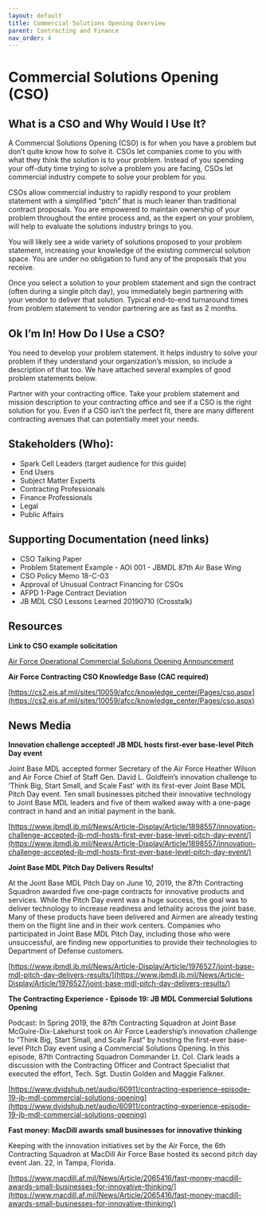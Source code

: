 ```yaml
---
layout: default
title: Commercial Solutions Opening Overview
parent: Contracting and Finance
nav_order: 4
---
```


# Commercial Solutions Opening (CSO)

## What is a CSO and Why Would I Use It?

A Commercial Solutions Opening (CSO) is for when you have a problem but don’t quite know how to solve it. CSOs let companies come to you with what they think the solution is to your problem. Instead of you spending your off-duty time trying to solve a problem you are facing, CSOs let commercial industry compete to solve your problem for you.

CSOs allow commercial industry to rapidly respond to your problem statement with a simplified “pitch” that is much leaner than traditional contract proposals. You are empowered to maintain ownership of your problem throughout the entire process and, as the expert on your problem, will help to evaluate the solutions industry brings to you.

You will likely see a wide variety of solutions proposed to your problem statement, increasing your knowledge of the existing commercial solution space. You are under no obligation to fund any of the proposals that you receive.

Once you select a solution to your problem statement and sign the contract (often during a single pitch day), you immediately begin partnering with your vendor to deliver that solution. Typical end-to-end turnaround times from problem statement to vendor partnering are as fast as 2 months.

## Ok I’m In! How Do I Use a CSO?

You need to develop your problem statement. It helps industry to solve your problem if they understand your organization’s mission, so include a description of that too. We have attached several examples of good problem statements below.

Partner with your contracting office. Take your problem statement and mission description to your contracting office and see if a CSO is the right solution for you. Even if a CSO isn’t the perfect fit, there are many different contracting avenues that can potentially meet your needs.

## Stakeholders (Who):

*   Spark Cell Leaders (target audience for this guide)
*   End Users
*   Subject Matter Experts
*   Contracting Professionals
*   Finance Professionals
*   Legal
*   Public Affairs

## Supporting Documentation (need links)

* CSO Talking Paper
* Problem Statement Example - AOI 001 - JBMDL 87th Air Base Wing
* CSO Policy Memo 18-C-03
* Approval of Unusual Contract Financing for CSOs
* AFPD 1-Page Contract Deviation
* JB MDL CSO Lessons Learned 20190710 (Crosstalk)

## Resources

**Link to CSO example solicitation**

[Air Force Operational Commercial Solutions Opening Announcement](https://beta.sam.gov/opp/b974b476568f408999364c5ceb60ba58/view)

**Air Force Contracting CSO Knowledge Base (CAC required)**

[https://cs2.eis.af.mil/sites/10059/afcc/knowledge_center/Pages/cso.aspx](https://cs2.eis.af.mil/sites/10059/afcc/knowledge_center/Pages/cso.aspx)

## News Media

**Innovation challenge accepted! JB MDL hosts first-ever base-level Pitch Day event**

Joint Base MDL accepted former Secretary of the Air Force Heather Wilson and Air Force Chief of Staff Gen. David L. Goldfein’s innovation challenge to ‘Think Big, Start Small, and Scale Fast’ with its first-ever Joint Base MDL Pitch Day event.  Ten small businesses pitched their innovative technology to Joint Base MDL leaders and five of them walked away with a one-page contract in hand and an initial payment in the bank.

[https://www.jbmdl.jb.mil/News/Article-Display/Article/1898557/innovation-challenge-accepted-jb-mdl-hosts-first-ever-base-level-pitch-day-event/](https://www.jbmdl.jb.mil/News/Article-Display/Article/1898557/innovation-challenge-accepted-jb-mdl-hosts-first-ever-base-level-pitch-day-event/)

**Joint Base MDL Pitch Day Delivers Results!**

At the Joint Base MDL Pitch Day on June 10, 2019, the 87th Contracting Squadron awarded five one-page contracts for innovative products and services. While the Pitch Day event was a huge success, the goal was to deliver technology to increase readiness and lethality across the joint base.   Many of these products have been delivered and Airmen are already testing them on the flight line and in their work centers. Companies who participated in Joint Base MDL Pitch Day, including those who were unsuccessful, are finding new opportunities to provide their technologies to Department of Defense customers.

[https://www.jbmdl.jb.mil/News/Article-Display/Article/1976527/joint-base-mdl-pitch-day-delivers-results/](https://www.jbmdl.jb.mil/News/Article-Display/Article/1976527/joint-base-mdl-pitch-day-delivers-results/)

**The Contracting Experience - Episode 19: JB MDL Commercial Solutions Opening**

Podcast: In Spring 2019, the 87th Contracting Squadron at Joint Base McGuire-Dix-Lakehurst took on Air Force Leadership’s innovation challenge to “Think Big, Start Small, and Scale Fast” by hosting the first-ever base-level Pitch Day event using a Commercial Solutions Opening. In this episode, 87th Contracting Squadron Commander Lt. Col. Clark leads a discussion with the Contracting Officer and Contract Specialist that executed the effort, Tech. Sgt. Dustin Golden and Maggie Falkner.

[https://www.dvidshub.net/audio/60911/contracting-experience-episode-19-jb-mdl-commercial-solutions-opening](https://www.dvidshub.net/audio/60911/contracting-experience-episode-19-jb-mdl-commercial-solutions-opening)

**Fast money: MacDill awards small businesses for innovative thinking**

Keeping with the innovation initiatives set by the Air Force, the 6th Contracting Squadron at MacDill Air Force Base hosted its second pitch day event Jan. 22, in Tampa, Florida.

[https://www.macdill.af.mil/News/Article/2065416/fast-money-macdill-awards-small-businesses-for-innovative-thinking/](https://www.macdill.af.mil/News/Article/2065416/fast-money-macdill-awards-small-businesses-for-innovative-thinking/)

